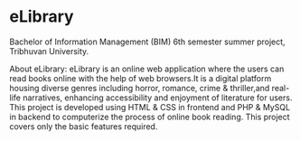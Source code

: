 # eLibrary

Bachelor of Information Management (BIM) 6th semester summer project, Tribhuvan University.

About eLibrary:
eLibrary is an online web application where the users can read books online with the help of web browsers.It is a digital platform housing diverse genres including horror, romance, crime & thriller,and real-life narratives, enhancing accessibility and enjoyment of literature for users. This project is developed using HTML & CSS in frontend and PHP & MySQL in backend to computerize the process of online book reading. This project covers only the basic features required.
